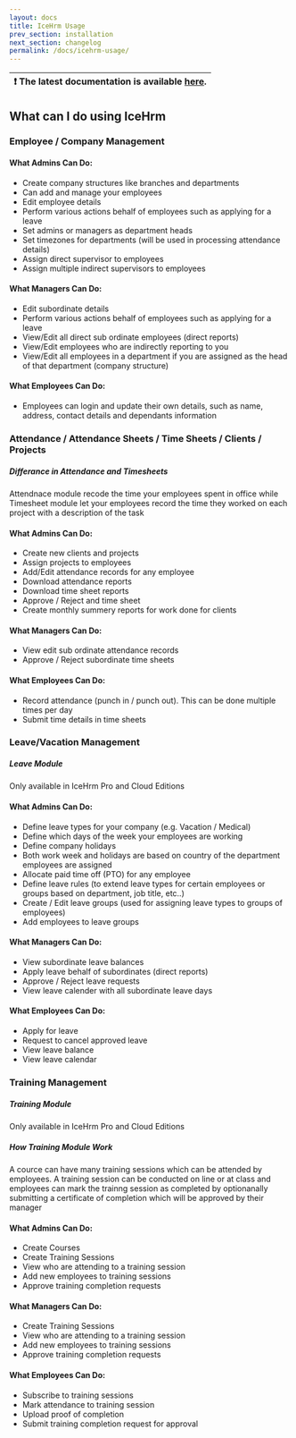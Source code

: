 ```yaml
---
layout: docs
title: IceHrm Usage
prev_section: installation
next_section: changelog
permalink: /docs/icehrm-usage/
---
```


| :exclamation:  The latest documentation is available [here](https://icehrm.com/explore/docs/).   |
|-----------------------------------------|

## What can I do using IceHrm

### Employee / Company Management

#### What Admins Can Do:

- Create company structures like branches and departments
- Can add and manage your employees
- Edit employee details
- Perform various actions behalf of employees such as applying for a leave
- Set admins or managers as department heads
- Set timezones for departments (will be used in processing attendance details)
- Assign direct supervisor to employees
- Assign multiple indirect supervisors to employees

#### What Managers Can Do:

- Edit subordinate details
- Perform various actions behalf of employees such as applying for a leave
- View/Edit all direct sub ordinate employees (direct reports)
- View/Edit employees who are indirectly reporting to you
- View/Edit all employees in a department if you are assigned as the head of that department (company structure)


#### What Employees Can Do:

- Employees can login and update their own details, such as name, address, contact details and dependants information



### Attendance / Attendance Sheets / Time Sheets / Clients / Projects

<div class="note info">
  <h5>Differance in Attendance and Timesheets</h5>
  <p>Attendnace module recode the time your employees spent in office while 
  Timesheet module let your employees record the time they worked on each project with a description of the task</p>
</div>

#### What Admins Can Do:

- Create new clients and projects
- Assign projects to employees
- Add/Edit attendance records for any employee
- Download attendance reports
- Download time sheet reports
- Approve / Reject and time sheet
- Create monthly summery reports for work done for clients

#### What Managers Can Do:

- View edit sub ordinate attendance records
- Approve / Reject subordinate time sheets

#### What Employees Can Do:

- Record attendance (punch in / punch out). This can be done multiple times per day
- Submit time details in time sheets


### Leave/Vacation Management

<div class="note unreleased">
  <h5>Leave Module</h5>
  <p>Only available in IceHrm Pro and Cloud Editions</p>
</div>

#### What Admins Can Do:

- Define leave types for your company (e.g. Vacation / Medical)
- Define which days of the week your employees are working 
- Define company holidays
- Both work week and holidays are based on country of the department employees are assigned
- Allocate paid time off (PTO) for any employee
- Define leave rules (to extend leave types for certain employees or groups based on department, job title, etc..)
- Create / Edit leave groups (used for assigning leave types to groups of employees)
- Add employees to leave groups

#### What Managers Can Do:

- View subordinate leave balances
- Apply leave behalf of subordinates (direct reports)
- Approve / Reject leave requests
- View leave calender with all subordinate leave days

#### What Employees Can Do:

- Apply for leave
- Request to cancel approved leave
- View leave balance
- View leave calendar


### Training Management

<div class="note unreleased">
  <h5>Training Module</h5>
  <p>Only available in IceHrm Pro and Cloud Editions</p>
</div>

<div class="note info">
  <h5>How Training Module Work</h5>
  <p>A cource can have many training sessions which can be attended by employees. A training session can be conducted
  on line or at class and employees can mark the trainng session as completed by optionanally submitting a certificate
  of completion which will be approved by their manager</p>
</div>

#### What Admins Can Do:

- Create Courses
- Create Training Sessions
- View who are attending to a training session
- Add new employees to training sessions
- Approve training completion requests

#### What Managers Can Do:

- Create Training Sessions
- View who are attending to a training session
- Add new employees to training sessions
- Approve training completion requests

#### What Employees Can Do:

- Subscribe to training sessions
- Mark attendance to training session
- Upload proof of completion
- Submit training completion request for approval


